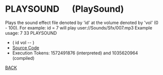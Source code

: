 # PLAYSOUND &emsp; (PlaySound)
Plays the sound effect file denoted by 'id' at the volume denoted by 'vol' (0 - 100). For example: id = 7 will play user://Sounds/Sfx/007.mp3 Example usage: 7 33 PLAYSOUND
* ( id vol -- )
* [Source Code](../words/sound/PlaySound.cs)
* Execution Tokens: 1572491876 (interpreted) and 1035620964 (compiled)


[BACK](builtins.md#PlaySound)
